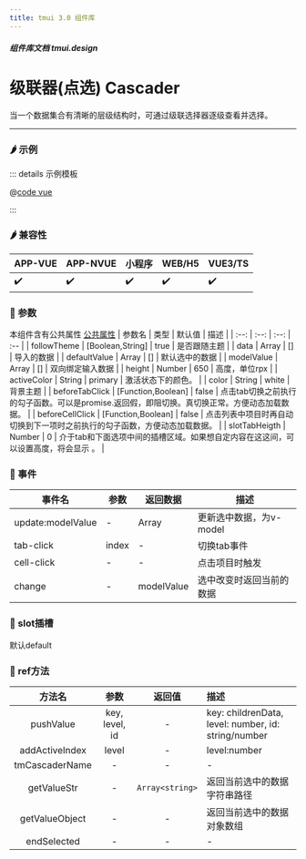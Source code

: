 ```yaml
---
title: tmui 3.0 组件库
---
```


<dirtoc></dirtoc>

##### 组件库文档 tmui.design

# 级联器(点选) Cascader
当一个数据集合有清晰的层级结构时，可通过级联选择器逐级查看并选择。

---

### :hot_pepper: 示例

<webview url="https://tmui.design/h5/#/pages/form/cascader"></webview>

::: details 示例模板

@[code vue](pages/form/cascader.nvue)

:::

### :hot_pepper: 兼容性

| APP-VUE | APP-NVUE | 小程序 | WEB/H5 | VUE3/TS |
| --- | --- | --- | --- | --- |
| :heavy_check_mark: | :heavy_check_mark: | :heavy_check_mark: | :heavy_check_mark: | :heavy_check_mark: |

### :seedling: 参数
本组件含有公共属性 [公共属性](/doc/spec/组件公共样式.md)
| 参数名 | 类型 | 默认值 | 描述 |
| :--: | :--: | :--: | :-- |
| followTheme | [Boolean,String] | true | 是否跟随主题 |
| data | Array | [] | 导入的数据 |
| defaultValue | Array | [] | 默认选中的数据 |
| modelValue | Array | [] | 双向绑定输入数据 |
| height | Number | 650 | 高度，单位rpx |
| activeColor | String | primary | 激活状态下的颜色。 |
| color | String | white | 背景主题 |
| beforeTabClick | [Function,Boolean] | false | 点击tab切换之前执行的勾子函数。可以是promise.返回假，即阻切换。真切换正常。方便动态加载数据。 |
| beforeCellClick | [Function,Boolean] | false | 点击列表中项目时再自动切换到下一项时之前执行的勾子函数，方便动态加载数据。 |
| slotTabHeigth | Number | 0 | 介于tab和下面选项中间的插槽区域。如果想自定内容在这这间，可以设置高度，将会显示 。 |

### :rose: 事件
| 事件名 | 参数 | 返回数据 | 描述 |
| --- | --- | --- | --- |
| update:modelValue | - | Array | 更新选中数据，为v-model |
| tab-click | index | - | 切换tab事件 |
| cell-click | - | - | 点击项目时触发 |
| change | - | modelValue | 选中改变时返回当前的数据 |


### :corn: slot插槽
默认default

### :green_salad: ref方法
| 方法名 | 参数 | 返回值 | 描述 |
| :--: | :--: | :--: | :-- |
| pushValue | key, level, id | - | key: childrenData, level: number, id: string/number |
| addActiveIndex | level | - | level:number |
| tmCascaderName | - | - | - |
| getValueStr | - | `Array<string>` | 返回当前选中的数据字符串路径 |
| getValueObject | - | - | 返回当前选中的数据对象数组 |
| endSelected | - | - | - |
